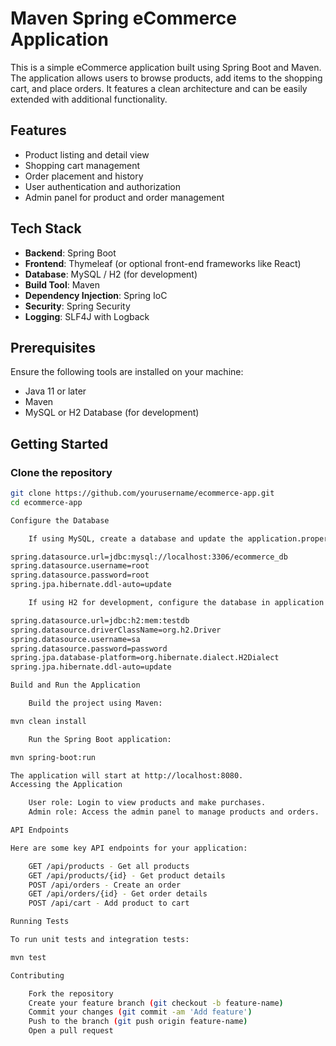 # Maven Spring eCommerce Application

This is a simple eCommerce application built using Spring Boot and Maven. The application allows users to browse products, add items to the shopping cart, and place orders. It features a clean architecture and can be easily extended with additional functionality.

## Features

- Product listing and detail view
- Shopping cart management
- Order placement and history
- User authentication and authorization
- Admin panel for product and order management

## Tech Stack

- **Backend**: Spring Boot
- **Frontend**: Thymeleaf (or optional front-end frameworks like React)
- **Database**: MySQL / H2 (for development)
- **Build Tool**: Maven
- **Dependency Injection**: Spring IoC
- **Security**: Spring Security
- **Logging**: SLF4J with Logback

## Prerequisites

Ensure the following tools are installed on your machine:

- Java 11 or later
- Maven
- MySQL or H2 Database (for development)

## Getting Started

### Clone the repository

```bash
git clone https://github.com/yourusername/ecommerce-app.git
cd ecommerce-app

Configure the Database

    If using MySQL, create a database and update the application.properties file in src/main/resources/:

spring.datasource.url=jdbc:mysql://localhost:3306/ecommerce_db
spring.datasource.username=root
spring.datasource.password=root
spring.jpa.hibernate.ddl-auto=update

    If using H2 for development, configure the database in application.properties:

spring.datasource.url=jdbc:h2:mem:testdb
spring.datasource.driverClassName=org.h2.Driver
spring.datasource.username=sa
spring.datasource.password=password
spring.jpa.database-platform=org.hibernate.dialect.H2Dialect
spring.jpa.hibernate.ddl-auto=update

Build and Run the Application

    Build the project using Maven:

mvn clean install

    Run the Spring Boot application:

mvn spring-boot:run

The application will start at http://localhost:8080.
Accessing the Application

    User role: Login to view products and make purchases.
    Admin role: Access the admin panel to manage products and orders.

API Endpoints

Here are some key API endpoints for your application:

    GET /api/products - Get all products
    GET /api/products/{id} - Get product details
    POST /api/orders - Create an order
    GET /api/orders/{id} - Get order details
    POST /api/cart - Add product to cart

Running Tests

To run unit tests and integration tests:

mvn test

Contributing

    Fork the repository
    Create your feature branch (git checkout -b feature-name)
    Commit your changes (git commit -am 'Add feature')
    Push to the branch (git push origin feature-name)
    Open a pull request